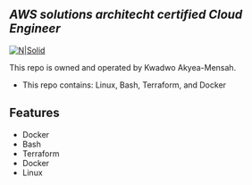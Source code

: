 
## _AWS solutions architecht certified Cloud Engineer_

[![N|Solid](https://cldup.com/dTxpPi9lDf.thumb.png)](https://nodesource.com/products/nsolid)


This repo is owned and operated by Kwadwo Akyea-Mensah.

- This repo contains: Linux, Bash, Terraform, and Docker

## Features

- Docker
- Bash
- Terraform
- Docker
- Linux
